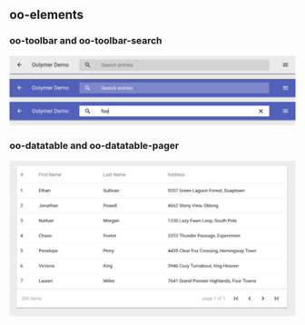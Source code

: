 ## oo-elements

### oo-toolbar and oo-toolbar-search

![toolbars](doc/toolbars.png)

### oo-datatable and oo-datatable-pager

![datatable](doc/datatable.png)
